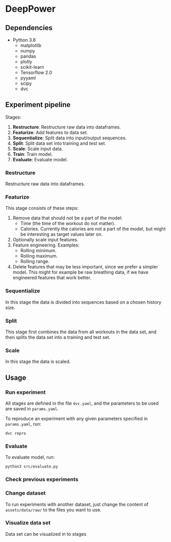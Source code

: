 # DeepPower


## Dependencies

- Python 3.8
    - matplotlib
    - numpy 
    - pandas
    - plotly
    - scikit-learn
    - Tensorflow 2.0
    - pyyaml
    - scipy
    - dvc


## Experiment pipeline

Stages:

1. **Restructure**: Restructure raw data into dataframes.
2. **Featurize**: Add features to data set.
3. **Sequentialize**: Split data into input/output sequences.
4. **Split**: Split data set into training and test set.
5. **Scale**: Scale input data.
6. **Train**: Train model.
7. **Evaluate**: Evaluate model.

### Restructure

Restructure raw data into dataframes.

### Featurize

This stage consists of these steps:

1. Remove data that should not be a part of the model:
    - Time (the time of the workout do not matter).
    - Calories. Currently the calories are not a part of the model, but might be
      interesting as target values later on.
2. Optionally scale input features.
3. Feature engineering. Examples:
    - Rolling minimum.
    - Rolling maximum.
    - Rolling range.
4. Delete features that may be less important, since we prefer a simpler model.
   This might for example be raw breathing data, if we have engineered features
   that work better.

### Sequentialize

In this stage the data is divided into sequences based on a chosen history
size.

### Split

This stage first combines the data from all workouts in the data set, and then
splits the data set into a training and test set.

### Scale

In this stage the data is scaled.

## Usage

### Run experiment

All stages are defined in the file `dvc.yaml`, and the parameters to be used
are saved in `params.yaml`.

To reproduce an experiment with any given parameters specified in
`params.yaml`, run:

```
dvc repro
```

### Evaluate

To evaluate model, run:

```
python3 src/evaluate.py
```

### Check previous experiments



### Change dataset

To run experiments with another dataset, just change the content of
`assets/data/raw/` to the files you want to use.


### Visualize data set

Data set can be visualized in to stages
